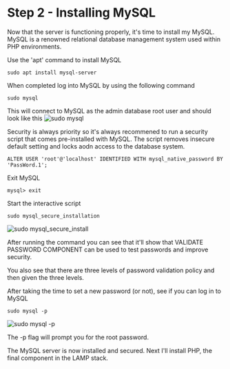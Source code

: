 # Step 2 - Installing MySQL
Now that the server is functioning properly, it's time to install my MySQL. MySQL is a renowned relational database management system used within PHP environments.

Use the 'apt' command to install MySQL

```
sudo apt install mysql-server
```

When completed log into MySQL by using the following command

```
sudo mysql
```
This will connect to MySQL as the admin database root user and should look like this
![sudo mysql](https://github.com/Depsipher/DevOps-Projects-1-/assets/138725118/53b2243f-2ab1-4afe-8027-3195664a2945)

Security is always priority so it's always recommened to run a security script that comes pre-installed with MySQL. The script removes insecure default setting and locks aodn access to the database system.

```
ALTER USER 'root'@'localhost' IDENTIFIED WITH mysql_native_password BY 'PassWord.1';
```
Exit MySQL
```
mysql> exit
```
Start the interactive script
```
sudo mysql_secure_installation
```

![sudo mysql_secure_install](https://github.com/Depsipher/DevOps-Projects-1-/assets/138725118/7dd437ef-2fcc-47b7-b401-7eb453a67868)

After running the command you can see that it'll show that VALIDATE PASSWORD COMPONENT can be used to test passwords and improve security.

You also see that there are three levels of password validation policy and then given the three levels. 

After taking the time to set a new password (or not), see if you can log in to MySQL
```
sudo mysql -p
```


![sudo mysql -p](https://github.com/Depsipher/DevOps-Projects-1-/assets/138725118/ea155843-efb4-49db-a554-b4fae6809dd7)

The -p flag will prompt you for the root password.

The MySQL server is now installed and secured. Next I'll install PHP, the final component in the LAMP stack.

